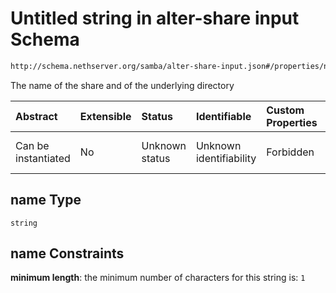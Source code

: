 # Untitled string in alter-share input Schema

```txt
http://schema.nethserver.org/samba/alter-share-input.json#/properties/name
```

The name of the share and of the underlying directory

| Abstract            | Extensible | Status         | Identifiable            | Custom Properties | Additional Properties | Access Restrictions | Defined In                                                                      |
| :------------------ | :--------- | :------------- | :---------------------- | :---------------- | :-------------------- | :------------------ | :------------------------------------------------------------------------------ |
| Can be instantiated | No         | Unknown status | Unknown identifiability | Forbidden         | Allowed               | none                | [alter-share-input.json\*](samba/alter-share-input.json "open original schema") |

## name Type

`string`

## name Constraints

**minimum length**: the minimum number of characters for this string is: `1`
